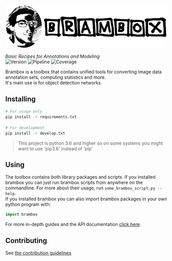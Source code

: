 <img src="docs/.static/logo-wide.png" alt="Logo" width="1000" />  

_Basic Recipes for Annotations and Modeling_  
![Version][version-badge]
![Pipeline][pipeline-badge]
![Coverage][coverage-badge]

Brambox is a toolbox that contains unified tools for converting image data annotation sets,
computing statistics and more.  
It's main use is for object detection networks.


## Installing
```bash
# For usage only
pip install -r requirements.txt

# For development
pip install -r develop.txt
```
> This project is python 3.6 and higher so on some systems you might want to use 'pip3.6' instead of 'pip'


## Using
The toolbox contains both library packages and scripts.
If you installed brambox you can just run brambox scripts from anywhere on the commandline.
For more about their usage, run `some_brambox_script.py --help`.  
If you installed brambox you can also import brambox packages in your own python program with:
```python
import brambox
```
For more in-depth guides and the API documentation [click here][doc-url].


## Contributing
See [the contribution guidelines](CONTRIBUTING.md)

[version-badge]: https://img.shields.io/badge/version-1.0.0-blue.svg
[pipeline-badge]: https://gitlab.com/EAVISE/brambox/badges/master/pipeline.svg
[coverage-badge]: https://gitlab.com/EAVISE/brambox/badges/master/coverage.svg
[doc-url]: https://eavise.gitlab.io/brambox
